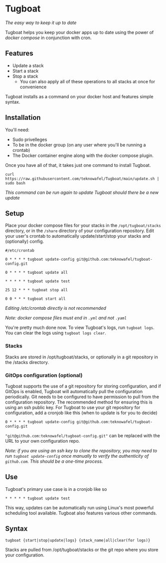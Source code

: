 # Tugboat
*The easy way to keep it up to date*  

Tugboat helps you keep your docker apps up to date using the power of *docker compose* in conjunction with cron.

## Features
* Update a stack
* Start a stack
* Stop a stack
    * You can also apply all of these operations to all stacks at once for convenience

Tugboat installs as a command on your docker host and features simple syntax.

## Installation
You'll need:
* Sudo privelleges
* To be in the docker group (on any user where you'll be running a crontab)
* The Docker container engine along with the docker compose plugin.  

Once you have all of that, it takes just one command to install Tugboat.
```
curl https://raw.githubusercontent.com/teknowafel/Tugboat/main/update.sh | sudo bash
```
*This command can be run again to update Tugboat should there be a new update*

## Setup
Place your docker compose files for your stacks in the `/opt/tugboat/stacks` directory, or in the `/share` directory of your configuration repository. Edit your user's crontab to automatically update/start/stop your stacks and (optionally) config.
```
#/etc/crontab

0 * * * * tugboat update-config git@github.com:teknowafel/tugboat-config.git

0 * * * * tugboat update all

* * * * * tugboat update test

25 12 * * * tugboat stop all

0 0 * * * tugboat start all
```
*Editing /etc/crontab directly is not recommended*

*Note: docker compose files must end in `.yml` and not `.yaml`*  

You're pretty much done now. To view Tugboat's logs, run `tugboat logs`. You can clear the logs using `tugboat logs clear`.

### Stacks
Stacks are stored in /opt/tugboat/stacks, or optionally in a git repository in the /stacks directory.

### GitOps configuration (optional)
Tugboat supports the use of a git repository for storing configuration, and if GitOps is enabled, Tugboat will automatically pull the configuration periodically. Git needs to be configured to have permission to pull from the configuration repository. The recommended method for ensuring this is using an ssh public key. For Tugboat to use your git repository for configuration, add a cronjob like this (when to update is for you to decide)

```
0 * * * * tugboat update-config git@github.com:teknowafel/tugboat-config.git
```
`"git@github.com:teknowafel/tugboat-config.git"` can be replaced with the URL to your own configuration repo.  

*Note: if you are using an ssh key to clone the repository, you may need to run `tugboat update-config` once manually to verify the authenticity of `github.com`. This should be a one-time process.*

## Use
Tugboat's primary use case is in a cronjob like so
```
* * * * * tugboat update test
```
This way, updates can be automatically run using Linux's most powerful scheduling tool available. Tugboat also features various other commands.  

## Syntax
```
tugboat {start|stop|update|logs} {stack_name|all|clear(for logs)}
```
Stacks are pulled from /opt/tugboat/stacks or the git repo where you store your configuration.